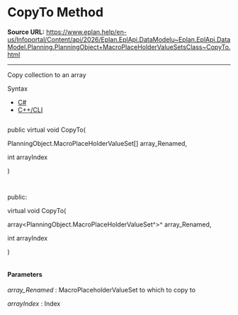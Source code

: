 # CopyTo Method

**Source URL:** https://www.eplan.help/en-us/Infoportal/Content/api/2026/Eplan.EplApi.DataModelu~Eplan.EplApi.DataModel.Planning.PlanningObject+MacroPlaceHolderValueSetsClass~CopyTo.html

---

Copy collection to an array

Syntax

- [C#](#i-syntax-CS)
- [C++/CLI](#i-syntax-CPP2005)

```
```
public virtual void CopyTo( 

   PlanningObject.MacroPlaceHolderValueSet[] array_Renamed,

   int arrayIndex

)
```
```

```
```
public:

virtual void CopyTo( 

   array<PlanningObject.MacroPlaceHolderValueSet^>^ array_Renamed,

   int arrayIndex

)
```
```

#### Parameters

*array\_Renamed*
:   MacroPlaceholderValueSet to which to copy to

*arrayIndex*
:   Index
